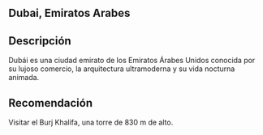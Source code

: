 ## Dubai, Emiratos Arabes

## Descripción

Dubái es una ciudad emirato de los Emiratos Árabes Unidos conocida por su lujoso comercio, la arquitectura ultramoderna y su vida nocturna animada. 

## Recomendación

Visitar el Burj Khalifa, una torre de 830 m de alto. 
